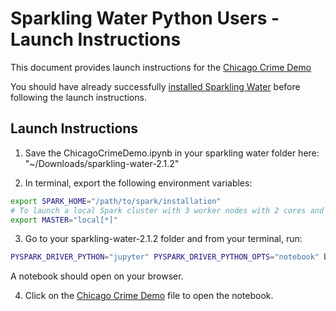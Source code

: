 # Sparkling Water Python Users - Launch Instructions

This document provides launch instructions for the [Chicago Crime Demo](ChicagoCrimeDemo.ipynb)

You should have already successfully [installed Sparkling Water](../README.md) before following the launch instructions.


## Launch Instructions

1. Save the ChicagoCrimeDemo.ipynb in your sparkling water folder here: "~/Downloads/sparkling-water-2.1.2"

2. In terminal, export the following environment variables:

  ```bash
  export SPARK_HOME="/path/to/spark/installation" 
  # To launch a local Spark cluster with 3 worker nodes with 2 cores and 1g per node.
  export MASTER="local[*]" 
  ```
3. Go to your sparkling-water-2.1.2 folder and from your terminal, run:

  ```bash
  PYSPARK_DRIVER_PYTHON="jupyter" PYSPARK_DRIVER_PYTHON_OPTS="notebook" bin/pysparkling
  ```
  A notebook should open on your browser.

4. Click on the [Chicago Crime Demo](ChicagoCrimeDemo.ipynb) file to open the notebook.

  
